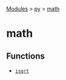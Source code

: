 [Modules](../../index.md) > [py](../index.md) > [math]()

# math

## Functions

- [`isqrt`](./isqrt.md)
